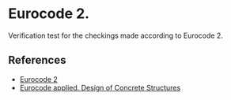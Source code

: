 # Eurocode 2.

Verification test for the checkings made according to Eurocode 2.

## References

 - [Eurocode 2](https://eurocodes.jrc.ec.europa.eu/EN-Eurocodes/eurocode-2-design-concrete-structures)
 - [Eurocode applied. Design of Concrete Structures](https://eurocodeapplied.com/design/en1992)
